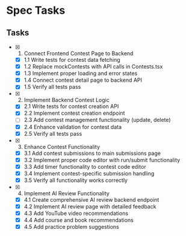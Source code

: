# Spec Tasks

## Tasks

- [x] 1. Connect Frontend Contest Page to Backend
  - [x] 1.1 Write tests for contest data fetching
  - [x] 1.2 Replace mockContests with API calls in Contests.tsx
  - [x] 1.3 Implement proper loading and error states
  - [x] 1.4 Connect contest detail page to backend API
  - [x] 1.5 Verify all tests pass

- [x] 2. Implement Backend Contest Logic
  - [x] 2.1 Write tests for contest creation API
  - [x] 2.2 Implement contest creation endpoint
  - [ ] 2.3 Add contest management functionality (update, delete)
  - [x] 2.4 Enhance validation for contest data
  - [x] 2.5 Verify all tests pass

- [x] 3. Enhance Contest Functionality
  - [x] 3.1 Add contest submissions to main submissions page
  - [x] 3.2 Implement proper code editor with run/submit functionality
  - [x] 3.3 Add timer functionality to contest code editor
  - [x] 3.4 Implement contest-specific submission handling
  - [x] 3.5 Verify all functionality works correctly

- [x] 4. Implement AI Review Functionality
  - [x] 4.1 Create comprehensive AI review backend endpoint
  - [x] 4.2 Implement AI review page with detailed feedback
  - [x] 4.3 Add YouTube video recommendations
  - [x] 4.4 Add course and book recommendations
  - [x] 4.5 Add practice problem suggestions